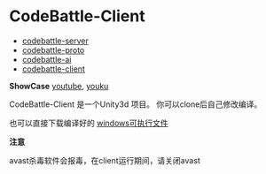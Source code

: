 # CodeBattle-Client

*   [codebattle-server][20]
*   [codebattle-proto][21]
*   [codebattle-ai][22]
*   [codebattle-client][23]

**ShowCase**  [youtube][25], [youku][24]

CodeBattle-Client 是一个Unity3d 项目。
你可以clone后自己修改编译。

也可以直接下载编译好的 [windows可执行文件][1]

**注意**

avast杀毒软件会报毒，在client运行期间，请关闭avast



[1]: http://pan.baidu.com/share/link?shareid=2250845780&uk=3942742758
[20]: https://github.com/yueyoum/codebattle-server
[21]: https://github.com/yueyoum/codebattle-proto
[22]: https://github.com/yueyoum/codebattle-ai
[23]: https://github.com/yueyoum/codebattle-client
[24]: http://v.youku.com/v_show/id_XNTk0OTk2Mjg0.html
[25]: http://www.youtube.com/watch?v=V6PkjlUXV6w&feature=youtu.be
